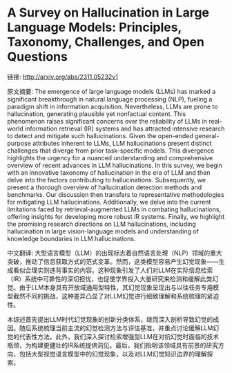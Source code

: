 # A Survey on Hallucination in Large Language Models: Principles, Taxonomy, Challenges, and Open Questions

链接: http://arxiv.org/abs/2311.05232v1

原文摘要:
The emergence of large language models (LLMs) has marked a significant
breakthrough in natural language processing (NLP), fueling a paradigm shift in
information acquisition. Nevertheless, LLMs are prone to hallucination,
generating plausible yet nonfactual content. This phenomenon raises significant
concerns over the reliability of LLMs in real-world information retrieval (IR)
systems and has attracted intensive research to detect and mitigate such
hallucinations. Given the open-ended general-purpose attributes inherent to
LLMs, LLM hallucinations present distinct challenges that diverge from prior
task-specific models. This divergence highlights the urgency for a nuanced
understanding and comprehensive overview of recent advances in LLM
hallucinations. In this survey, we begin with an innovative taxonomy of
hallucination in the era of LLM and then delve into the factors contributing to
hallucinations. Subsequently, we present a thorough overview of hallucination
detection methods and benchmarks. Our discussion then transfers to
representative methodologies for mitigating LLM hallucinations. Additionally,
we delve into the current limitations faced by retrieval-augmented LLMs in
combating hallucinations, offering insights for developing more robust IR
systems. Finally, we highlight the promising research directions on LLM
hallucinations, including hallucination in large vision-language models and
understanding of knowledge boundaries in LLM hallucinations.

中文翻译:
大型语言模型（LLM）的出现标志着自然语言处理（NLP）领域的重大突破，推动了信息获取方式的范式变革。然而，这类模型容易产生幻觉现象——生成看似合理实则违背事实的内容。这种现象引发了人们对LLM在实际信息检索（IR）系统中可靠性的深切担忧，也促使学界投入大量研究来检测和缓解此类幻觉。由于LLM本身具有开放域通用型特性，其幻觉现象呈现出与以往任务专用模型截然不同的挑战，这种差异凸显了对LLM幻觉进行细致理解和系统梳理的紧迫性。

本综述首先提出LLM时代幻觉现象的创新分类体系，继而深入剖析导致幻觉的成因。随后系统梳理当前主流的幻觉检测方法与评估基准，并重点讨论缓解LLM幻觉的代表性方法。此外，我们深入探讨检索增强型LLM在对抗幻觉时面临的技术瓶颈，为构建更健壮的IR系统提供洞见。最后，我们指明该领域具有前景的研究方向，包括大型视觉语言模型中的幻觉现象，以及对LLM幻觉知识边界的理解探索。



